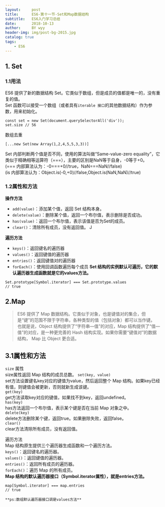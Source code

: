 ```yaml
---
layout:     post   				
title:      ES6-第十一节-Set和Map数据结构
subtitle:   ES6入门学习总结  
date:       2018-10-13			
author:     BY wyy						
header-img: img/post-bg-2015.jpg 	
catalog: true 					
tags:					
    - ES6
---
```

## 1. Set

### 1.1用法
ES6 提供了新的数据结构 Set。它类似于数组，但是成员的值都是唯一的，没有重复的值。    
Set 函数可以接受一个数组（或者具有`iterable 接口`的其他数据结构）作为参数，用来初始化。  
```
const set = new Set(document.querySelectorAll('div'));
set.size // 56
```
数组去重  
```
[...new Set(new Array(1,2,4,5,5,3,3))]
```
Set  内部判断两个值是否不同，使用的算法叫做“Same-value-zero equality”，它类似于精确相等运算符（===），主要的区别是NaN等于自身，-0等于+0。  
(=== 内部算法认为：-0===+0//true，NaN===NaN//false)    
(is  内部算法认为：Object.is(-0,+0)//false,Object.is(NaN,NaN)//true)  

### 1.2属性和方法
**操作方法**
- `add(value)`：添加某个值，返回 Set 结构本身。  
- `delete(value)`：删除某个值，返回一个布尔值，表示删除是否成功。  
- `has(value)`：返回一个布尔值，表示该值是否为Set的成员。  
- `clear()`：清除所有成员，没有返回值。  J

**遍历方法**
- `keys()`：返回键名的遍历器
- `values()`：返回键值的遍历器
- `entries()`：返回键值对的遍历器
- `forEach()`：使用回调函数遍历每个成员
**Set 结构的实例默认可遍历，它的默认遍历器生成函数就是它的values方法。**
```
Set.prototype[Symbol.iterator] === Set.prototype.values
// true
```
## 2.Map
> ES6 提供了 Map 数据结构。它类似于对象，也是键值对的集合，但是“键”的范围不限于字符串，各种类型的值（包括对象）都可以当作键。
也就是说，Object 结构提供了“字符串—值”的对应，Map 结构提供了“值—值”的对应，是一种更完善的 Hash 结构实现。如果你需要“键值对”的数据结构，
Map 比 Object 更合适。

## 3.1属性和方法
`size` 属性   
size属性返回 Map 结构的成员总数。 
`set(key, value)`   
set方法设置键名key对应的键值为value，然后返回整个 Map 结构。如果key已经有值，则键值会被更新，否则就新生成该键。  
`get(key)`  
get方法读取key对应的键值，如果找不到key，返回undefined。  
`has(key)`  
has方法返回一个布尔值，表示某个键是否在当前 Map 对象之中。  
`delete(key)`  
delete方法删除某个键，返回true。如果删除失败，返回false。  
`clear()`  
clear方法清除所有成员，没有返回值。  

遍历方法  
Map 结构原生提供三个遍历器生成函数和一个遍历方法。  
`keys()`：返回键名的遍历器。  
`values()`：返回键值的遍历器。  
`entries()`：返回所有成员的遍历器。  
`forEach()`：遍历 Map 的所有成员。  
**Map 结构的默认遍历器接口（Symbol.iterator属性），就是entries方法。**
```
map[Symbol.iterator] === map.entries  
// true
```
`**ps:数组默认遍历器接口调是values方法**`

